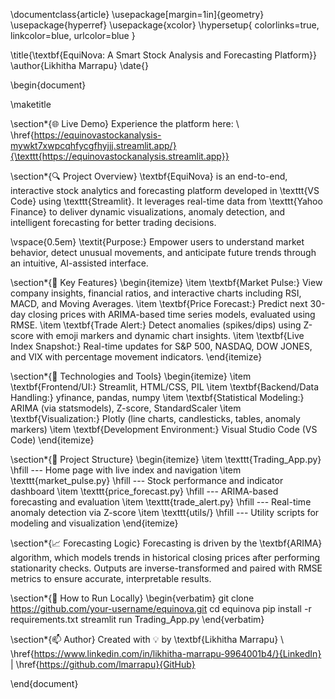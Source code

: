\documentclass{article}
\usepackage[margin=1in]{geometry}
\usepackage{hyperref}
\usepackage{xcolor}
\hypersetup{
    colorlinks=true,
    linkcolor=blue,
    urlcolor=blue
}

\title{\textbf{EquiNova: A Smart Stock Analysis and Forecasting Platform}}
\author{Likhitha Marrapu}
\date{}

\begin{document}

\maketitle

\section*{🌐 Live Demo}
Experience the platform here: \\
\href{https://equinovastockanalysis-mywkt7xwpcqhfycgfhyjjj.streamlit.app/}{\texttt{https://equinovastockanalysis.streamlit.app}}

\section*{🔍 Project Overview}
\textbf{EquiNova} is an end-to-end, interactive stock analytics and forecasting platform developed in \texttt{VS Code} using \texttt{Streamlit}. It leverages real-time data from \texttt{Yahoo Finance} to deliver dynamic visualizations, anomaly detection, and intelligent forecasting for better trading decisions.

\vspace{0.5em}
\textit{Purpose:} Empower users to understand market behavior, detect unusual movements, and anticipate future trends through an intuitive, AI-assisted interface.

\section*{🚀 Key Features}
\begin{itemize}
    \item \textbf{Market Pulse:} View company insights, financial ratios, and interactive charts including RSI, MACD, and Moving Averages.
    \item \textbf{Price Forecast:} Predict next 30-day closing prices with ARIMA-based time series models, evaluated using RMSE.
    \item \textbf{Trade Alert:} Detect anomalies (spikes/dips) using Z-score with emoji markers and dynamic chart insights.
    \item \textbf{Live Index Snapshot:} Real-time updates for S\&P 500, NASDAQ, DOW JONES, and VIX with percentage movement indicators.
\end{itemize}

\section*{🧠 Technologies and Tools}
\begin{itemize}
    \item \textbf{Frontend/UI:} Streamlit, HTML/CSS, PIL
    \item \textbf{Backend/Data Handling:} yfinance, pandas, numpy
    \item \textbf{Statistical Modeling:} ARIMA (via statsmodels), Z-score, StandardScaler
    \item \textbf{Visualization:} Plotly (line charts, candlesticks, tables, anomaly markers)
    \item \textbf{Development Environment:} Visual Studio Code (VS Code)
\end{itemize}

\section*{📂 Project Structure}
\begin{itemize}
    \item \texttt{Trading\_App.py} \hfill --- Home page with live index and navigation
    \item \texttt{market\_pulse.py} \hfill --- Stock performance and indicator dashboard
    \item \texttt{price\_forecast.py} \hfill --- ARIMA-based forecasting and evaluation
    \item \texttt{trade\_alert.py} \hfill --- Real-time anomaly detection via Z-score
    \item \texttt{utils/} \hfill --- Utility scripts for modeling and visualization
\end{itemize}

\section*{📈 Forecasting Logic}
Forecasting is driven by the \textbf{ARIMA} algorithm, which models trends in historical closing prices after performing stationarity checks. Outputs are inverse-transformed and paired with RMSE metrics to ensure accurate, interpretable results.

\section*{📌 How to Run Locally}
\begin{verbatim}
git clone https://github.com/your-username/equinova.git
cd equinova
pip install -r requirements.txt
streamlit run Trading_App.py
\end{verbatim}

\section*{📫 Author}
Created with 💡 by \textbf{Likhitha Marrapu} \\
\href{https://www.linkedin.com/in/likhitha-marrapu-9964001b4/}{LinkedIn} |
\href{https://github.com/lmarrapu}{GitHub}

\end{document}
